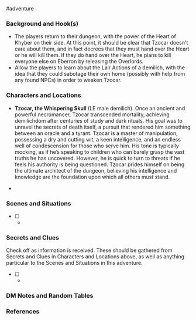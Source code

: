  #adventure 

### Background and Hook(s)

* The players return to their dungeon, with the power of the Heart of Khyber on their side. At this point, it should be clear that Tzocar doesn't care about them, and in fact decrees that they must hand over the Heart or he will kill them. If they do hand over the Heart, he plans to kill everyone else on Eberron by releasing the Overlords.
* Allow the players to learn about the Lair Actions of a demilich, with the idea that they could sabotage their own home (possibly with help from any found NPCs) in order to weaken Tzocar.

### Characters and Locations

* **Tzocar, the Whispering Skull** (LE male demilich). Once an ancient and powerful necromancer, Tzocar transcended mortality, achieving demilichdom after centuries of study and dark rituals. His goal was to unravel the secrets of death itself, a pursuit that rendered him something between an oracle and a tyrant. Tzocar is a master of manipulation, possessing a dry and cutting wit, a keen intelligence, and an endless well of condescension for those who serve him. His tone is typically mocking, as if he’s speaking to children who can barely grasp the vast truths he has uncovered. However, he is quick to turn to threats if he feels his authority is being questioned. Tzocar prides himself on being the ultimate architect of the dungeon, believing his intelligence and knowledge are the foundation upon which all others must stand.

* 

### Scenes and Situations

 - [ ] -

### Secrets and Clues
Check off as information is received. These should be gathered from Secrets and Clues in Characters and Locations above, as well as anything particular to the Scenes and Situations in this adventure.

 - [ ] -

### DM Notes and Random Tables



### References


